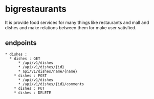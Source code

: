 # bigrestaurants
It is provide food services for many things like restaurants and mall and dishes and make relations between them for make user satisfied.

## endpoints
	* dishes : 
	  * dishes : GET	
		  * /api/v1/dishes
		  * /api/v1/dishes/{id}
		  * api/v1/dishes/name/{name}
		* dishes : POST
		  * /api/v1/dishes
		  * /api/v1/dishes/{id}/comments
		* dishes : PUT
		* dishes : DELETE
			